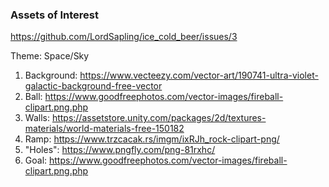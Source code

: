 ### Assets of Interest
https://github.com/LordSapling/ice_cold_beer/issues/3

Theme: Space/Sky
1. Background: https://www.vecteezy.com/vector-art/190741-ultra-violet-galactic-background-free-vector
2. Ball: https://www.goodfreephotos.com/vector-images/fireball-clipart.png.php
3. Walls: https://assetstore.unity.com/packages/2d/textures-materials/world-materials-free-150182
4. Ramp: https://www.trzcacak.rs/imgm/ixRJh_rock-clipart-png/
5. "Holes": https://www.pngfly.com/png-81rxhc/
6. Goal: https://www.goodfreephotos.com/vector-images/fireball-clipart.png.php
